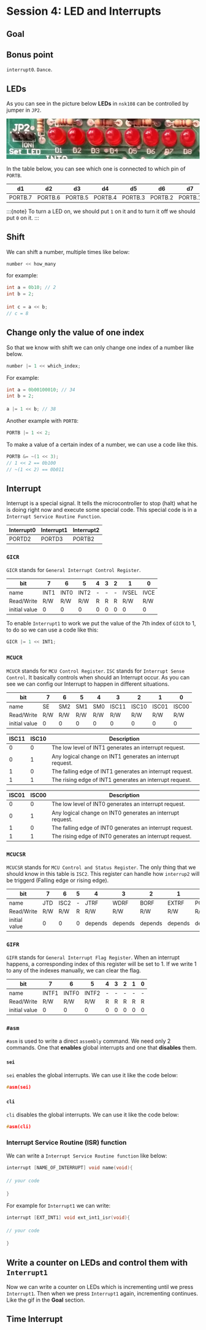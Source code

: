 # Session 4: LED and Interrupts

## Goal

## Bonus point

`interrupt0`.
`Dance`.

## LEDs

As you can see in the picture below **LEDs** in `nsk108` can
be controlled by jumper in `JP2`.

![nsk108 LEDs](figures/nsk108_LEDs.jpg)

In the table below, you can see which one is connected to which pin of `PORTB`.

| d1      | d2      | d3      | d4      | d5      | d6      | d7      | d8      |
|---------|---------|---------|---------|---------|---------|---------|---------|
| PORTB.7 | PORTB.6 | PORTB.5 | PORTB.4 | PORTB.3 | PORTB.2 | PORTB.1 | PORTB.0 |

:::{note}
To turn a LED on, we should put `1` on it
and to turn it off we should put `0` on it.
:::

## Shift

We can shift a number, multiple times like below:

```c
number << how_many
```

for example:

```c
int a = 0b10; // 2
int b = 2;

int c = a << b; 
// c = 8

```

## Change only the value of one index

So that we know with shift we can only change one index
of a number like below.

```c
number |= 1 << which_index;
```

For example:

```c
int a = 0b00100010; // 34
int b = 2;

a |= 1 << b; // 38
```

Another example with `PORTB`:

```c
PORTB |= 1 << 2;
```

To make a value of a certain index of a number,
we can use a code like this.

```c
PORTB &= ~(1 << 3);
// 1 << 2 == 0b100
// ~(1 << 2) == 0b011
```

## Interrupt

Interrupt is a special signal.
It tells the microcontroller to stop (halt)
what he is doing right now and execute some
special code.
This special code is in a `Interrupt Service Routine Function`.

| Interrupt0 | Interrupt1 | Interrupt2 |
|------------|------------|------------|
| PORTD2     | PORTD3     | PORTB2     | 

### `GICR`

`GICR` stands for `General Interrupt Control Register`.

| bit           | 7    | 6    | 5    | 4 | 3 | 2 | 1     | 0    | 
|---------------|------|------|------|---|---|---|-------|------|
| name          | INT1 | INT0 | INT2 | - | - | - | IVSEL | IVCE | 
| Read/Write    | R/W  | R/W  | R/W  | R | R | R | R/W   | R/W  | 
| initial value | 0    | 0    | 0    | 0 | 0 | 0 | 0     | 0    | 

To enable `Interrupt1` to work we put the value of the 7th index of `GICR` to 1,
to do so we can use a code like this:

```c
GICR |= 1 << INT1;
```

### `MCUCR`

`MCUCR` stands for `MCU Control Register`.
`ISC` stands for `Interrupt Sense Control`.
It basically controls when should an Interrupt occur.
As you can see we can config our Interrupt to happen in different situations.

| bit           | 7   | 6   | 5   | 4   | 3     | 2     | 1     | 0     | 
|---------------|-----|-----|-----|-----|-------|-------|-------|-------|
| name          | SE  | SM2 | SM1 | SM0 | ISC11 | ISC10 | ISC01 | ISC00 | 
| Read/Write    | R/W | R/W | R/W | R/W | R/W   | R/W   | R/W   | R/W   | 
| initial value | 0   | 0   | 0   | 0   | 0     | 0     | 0     | 0     | 

| ISC11 | ISC10 | Description                                                |
|-------|-------|------------------------------------------------------------|
| 0     | 0     | The low level of INT1 generates an interrupt request.      |
| 0     | 1     | Any logical change on INT1 generates an interrupt request. |
| 1     | 0     | The falling edge of INT1 generates an interrupt request.   |
| 1     | 1     | The rising edge of INT1 generates an interrupt request.    |

| ISC01 | ISC00 | Description                                                |
|-------|-------|------------------------------------------------------------|
| 0     | 0     | The low level of INT0 generates an interrupt request.      |
| 0     | 1     | Any logical change on INT0 generates an interrupt request. |
| 1     | 0     | The falling edge of INT0 generates an interrupt request.   |
| 1     | 1     | The rising edge of INT0 generates an interrupt request.    |

### `MCUCSR`

`MCUCSR` stands for `MCU Control and Status Register`.
The only thing that we should know in this table is `ISC2`.
This register can handle how `interrup2` will be triggerd
(Falling edge or rising edge).

| bit           | 7   | 6    | 5 | 4       | 3       | 2       | 1       | 0       | 
|---------------|-----|------|---|---------|---------|---------|---------|---------|
| name          | JTD | ISC2 | - | JTRF    | WDRF    | BORF    | EXTRF   | PORF    | 
| Read/Write    | R/W | R/W  | R | R/W     | R/W     | R/W     | R/W     | R/W     | 
| initial value | 0   | 0    | 0 | depends | depends | depends | depends | depends | 

### `GIFR`

`GIFR` stands for `General Interrupt Flag Register`.
When an interrupt happens, a corresponding index of
this register will be set to 1.
If we write 1 to any of the indexes manually, we
can clear the flag.

| bit           | 7     | 6     | 5     | 4 | 3 | 2 | 1 | 0 | 
|---------------|-------|-------|-------|---|---|---|---|---|
| name          | INTF1 | INTF0 | INTF2 | - | - | - | - | - | 
| Read/Write    | R/W   | R/W   | R/W   | R | R | R | R | R | 
| initial value | 0     | 0     | 0     | 0 | 0 | 0 | 0 | 0 | 

### `#asm`

`#asm` is used to write a direct `assembly` command.
We need only 2 commands.
One that **enables** global interrupts and one that
**disables** them.

#### `sei`

`sei` enables the global interrupts.
We can use it like the code below:

```c
#asm(sei)
```

#### `cli`

`cli` disables the global interrupts.
We can use it like the code below:

```c
#asm(cli)
```

### Interrupt Service Routine (ISR) function

We can write a `Interrupt Service Routine function` like below:

```c
interrupt [NAME_OF_INTERRUPT] void name(void){

// your code

}
```

For example for `Interrupt1` we can write:

```c
interrupt [EXT_INT1] void ext_int1_isr(void){

// your code

}
```

## Write a counter on LEDs and control them with `Interrupt1` 

Now we can write a counter on LEDs which is incrementing until
we press `Interrupt1`.
Then when we press `Interrupt1` again, incrementing continues.
Like the gif in the **Goal** section.

## Time Interrupt

